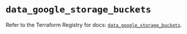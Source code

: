 # `data_google_storage_buckets`

Refer to the Terraform Registry for docs: [`data_google_storage_buckets`](https://registry.terraform.io/providers/hashicorp/google/6.49.2/docs/data-sources/storage_buckets).
